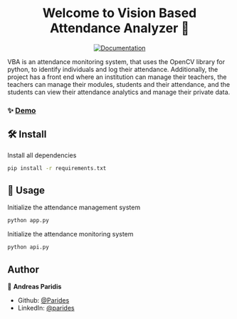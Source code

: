 <h1 align="center">Welcome to Vision Based Attendance Analyzer 👋</h1>
<p align="center">
  <a href="www.google.com" target="_blank">
    <img alt="Documentation" src="https://img.shields.io/badge/documentation-yes-brightgreen.svg" />
  </a>
</p>

VBA is an attendance monitoring system, that uses the OpenCV library for python, to identify individuals and log their attendance. Additionally, the project has a front end where an institution can manage their teachers, the teachers can manage their modules, students and their attendance, and the students can view their attendance analytics and manage their private data.

### ✨ [Demo](https://youtu.be/asec-YM0UjM)

## 🛠 Install

Install all dependencies

```sh
pip install -r requirements.txt
```

## 🚀 Usage

Initialize the attendance management system
```sh
python app.py
```
Initialize the attendance monitoring system
```sh
python api.py
```
## Author

👤 **Andreas Paridis**

* Github: [@Parides](https://github.com/Parides)
* LinkedIn: [@parides](https://linkedin.com/in/parides)
